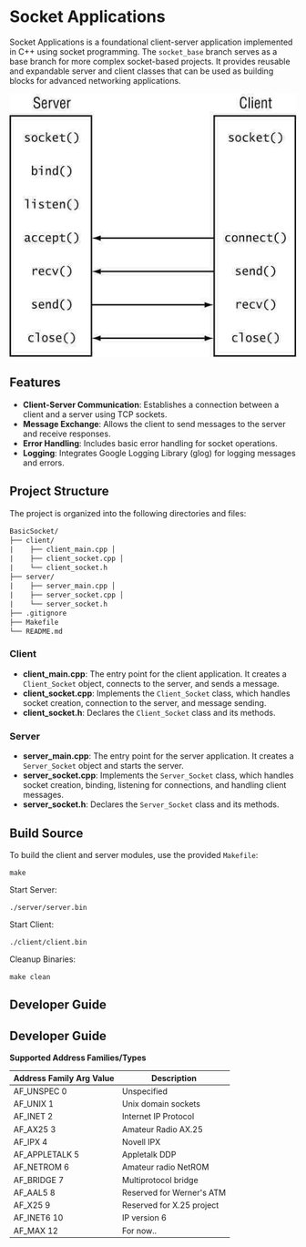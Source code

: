 # Socket Applications

Socket Applications is a foundational client-server application implemented in C++ using socket programming. The `socket_base` branch serves as a base branch for more complex socket-based projects. It provides reusable and expandable server and client classes that can be used as building blocks for advanced networking applications.

![Alt text](image.png)

## Features

- **Client-Server Communication**: Establishes a connection between a client and a server using TCP sockets.
- **Message Exchange**: Allows the client to send messages to the server and receive responses.
- **Error Handling**: Includes basic error handling for socket operations.
- **Logging**: Integrates Google Logging Library (glog) for logging messages and errors.

## Project Structure

The project is organized into the following directories and files:

    BasicSocket/ 
    ├── client/ 
    |    ├── client_main.cpp │ 
    |    ├── client_socket.cpp │ 
    |    └── client_socket.h 
    ├── server/ 
    |    ├── server_main.cpp │ 
    |    ├── server_socket.cpp │ 
    |    └── server_socket.h 
    ├── .gitignore 
    ├── Makefile 
    └── README.md


### Client

- **client_main.cpp**: The entry point for the client application. It creates a `Client_Socket` object, connects to the server, and sends a message.
- **client_socket.cpp**: Implements the `Client_Socket` class, which handles socket creation, connection to the server, and message sending.
- **client_socket.h**: Declares the `Client_Socket` class and its methods.

### Server

- **server_main.cpp**: The entry point for the server application. It creates a `Server_Socket` object and starts the server.
- **server_socket.cpp**: Implements the `Server_Socket` class, which handles socket creation, binding, listening for connections, and handling client messages.
- **server_socket.h**: Declares the `Server_Socket` class and its methods.

## Build Source

To build the client and server modules, use the provided `Makefile`:
```
make
```

Start Server:
```
./server/server.bin
```

Start Client:
```
./client/client.bin
```

Cleanup Binaries:
```
make clean
```

## Developer Guide

## Developer Guide

**Supported Address Families/Types**

| Address Family Arg Value | Description                    |
|--------------------------|--------------------------------|
| AF_UNSPEC       0        | Unspecified                    |
| AF_UNIX         1        | Unix domain sockets            |
| AF_INET         2        | Internet IP Protocol           |
| AF_AX25         3        | Amateur Radio AX.25            |
| AF_IPX          4        | Novell IPX                     |
| AF_APPLETALK    5        | Appletalk DDP                  |
| AF_NETROM       6        | Amateur radio NetROM           |
| AF_BRIDGE       7        | Multiprotocol bridge           |
| AF_AAL5         8        | Reserved for Werner's ATM      |
| AF_X25          9        | Reserved for X.25 project      |
| AF_INET6        10       | IP version 6                   |
| AF_MAX          12       | For now..                      |